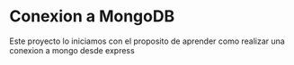 # Conexion a MongoDB
Este proyecto lo iniciamos con el proposito de aprender como realizar una conexion a mongo desde express